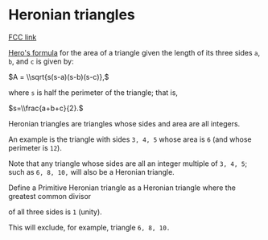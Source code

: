 # Heronian triangles

[FCC link](https://www.freecodecamp.org/learn/coding-interview-prep/rosetta-code/heronian-triangles)

[Hero's formula](https://en.wikipedia.org/wiki/Heron's%20formula "wp: Heron's formula")
for the area of a triangle given the length of its three sides `a`, `b`, and `c`
is given by:

$A = \\sqrt{s(s-a)(s-b)(s-c)},$

where `s` is half the perimeter of the triangle; that is,

$s=\\frac{a+b+c}{2}.$

Heronian triangles are triangles whose sides and area are all integers.

An example is the triangle with sides `3, 4, 5` whose area is `6` (and whose
perimeter is `12`).

Note that any triangle whose sides are all an integer multiple of `3, 4, 5`;
such as `6, 8, 10,` will also be a Heronian triangle.

Define a Primitive Heronian triangle as a Heronian triangle where the greatest
common divisor

of all three sides is `1` (unity).

This will exclude, for example, triangle `6, 8, 10.`
